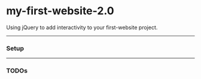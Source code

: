 # my-first-website-2.0
Using jQuery to add interactivity to your first-website project.

---
### Setup

---
### TODOs
